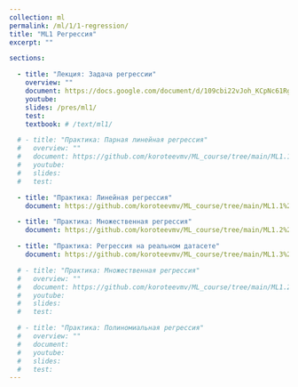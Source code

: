 ```yaml
---
collection: ml
permalink: /ml/1/1-regression/
title: "ML1 Регрессия"
excerpt: ""

sections:

  - title: "Лекция: Задача регрессии" 
    overview: ""
    document: https://docs.google.com/document/d/109cbi22vJoh_KCpNc61Rg5WhwLP06j8dqd307aqeIFw/edit?usp=sharing
    youtube:
    slides: /pres/ml1/
    test:
    textbook: # /text/ml1/

  # - title: "Практика: Парная линейная регрессия" 
  #   overview: ""
  #   document: https://github.com/koroteevmv/ML_course/tree/main/ML1.1_sgd
  #   youtube:
  #   slides:
  #   test:

  - title: "Практика: Линейная регрессия" 
    document: https://github.com/koroteevmv/ML_course/tree/main/ML1.1%20linear%20regression

  - title: "Практика: Множественная регрессия" 
    document: https://github.com/koroteevmv/ML_course/tree/main/ML1.2%20multivariate

  - title: "Практика: Регрессия на реальном датасете" 
    document: https://github.com/koroteevmv/ML_course/tree/main/ML1.3%20real%20regression

  # - title: "Практика: Множественная регрессия" 
  #   overview: ""
  #   document: https://github.com/koroteevmv/ML_course/tree/main/ML1.2_regression
  #   youtube:
  #   slides:
  #   test:

  # - title: "Практика: Полиномиальная регрессия" 
  #   overview: ""
  #   document:
  #   youtube:
  #   slides:
  #   test:
---
```

